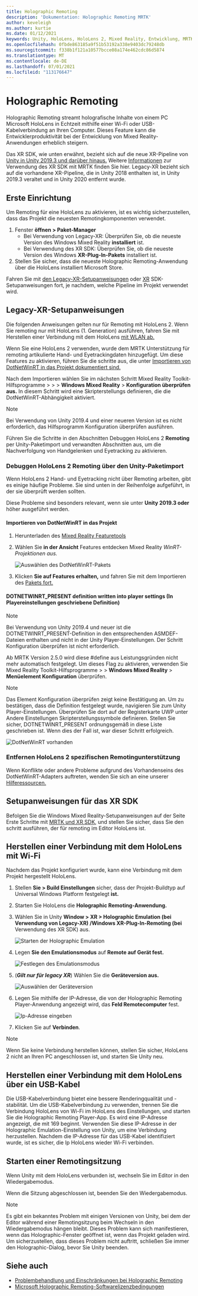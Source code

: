```yaml
---
title: Holographic Remoting
description: 'Dokumentation: Holographic Remoting MRTK'
author: keveleigh
ms.author: kurtie
ms.date: 01/12/2021
keywords: Unity, HoloLens, HoloLens 2, Mixed Reality, Entwicklung, MRTK,
ms.openlocfilehash: 0fbde863185a9f51b53192a338e9403dc79248db
ms.sourcegitcommit: f338b1f121a10577bcce08a174e462cdc86d5874
ms.translationtype: MT
ms.contentlocale: de-DE
ms.lasthandoff: 07/01/2021
ms.locfileid: "113176647"
---
```

# <a name="holographic-remoting"></a>Holographic Remoting

Holographic Remoting streamt holografische Inhalte von einem PC Microsoft HoloLens in Echtzeit mithilfe einer Wi-Fi oder USB-Kabelverbindung an Ihren Computer. Dieses Feature kann die Entwicklerproduktivität bei der Entwicklung von Mixed Reality-Anwendungen erheblich steigern.

Das XR SDK, wie unten erwähnt, bezieht sich auf die neue XR-Pipeline von [Unity in Unity 2019.3 und darüber hinaus.](https://blogs.unity3d.com/2020/01/24/unity-xr-platform-updates/) Weitere [Informationen](../../configuration/getting-started-with-mrtk-and-xrsdk.md) zur Verwendung des XR SDK mit MRTK finden Sie hier. Legacy-XR bezieht sich auf die vorhandene XR-Pipeline, die in Unity 2018 enthalten ist, in Unity 2019.3 veraltet und in Unity 2020 entfernt wurde.

## <a name="initial-setup"></a>Erste Einrichtung

Um Remoting für eine HoloLens zu aktivieren, ist es wichtig sicherzustellen, dass das Projekt die neuesten Remotingkomponenten verwendet.

1. Fenster **öffnen > Paket-Manager**
    - Bei Verwendung von Legacy-XR: Überprüfen Sie, ob die neueste Version des Windows Mixed Reality **installiert** ist.
    - Bei Verwendung des XR SDK: Überprüfen Sie, ob die neueste Version des Windows **XR-Plug-In-Pakets** installiert ist.
1. Stellen Sie sicher, dass die neueste Holographic Remoting-Anwendung über die HoloLens installiert Microsoft Store.

Fahren Sie mit [den Legacy-XR-Setupanweisungen](#legacy-xr-setup-instructions) oder [XR](#xr-sdk-setup-instructions) SDK-Setupanweisungen fort, je nachdem, welche Pipeline im Projekt verwendet wird.

## <a name="legacy-xr-setup-instructions"></a>Legacy-XR-Setupanweisungen

Die folgenden Anweisungen gelten nur für Remoting mit HoloLens 2. Wenn Sie remoting nur mit HoloLens (1. Generation) ausführen, fahren Sie mit Herstellen einer Verbindung mit dem HoloLens [mit WLAN ab.](#connecting-to-the-hololens-with-wi-fi)

Wenn Sie eine HoloLens 2 verwenden, wurde dem MRTK Unterstützung für remoting artikulierte Hand- und Eyetrackingdaten hinzugefügt. Um diese Features zu aktivieren, führen Sie die schritte aus, die unter [Importieren von DotNetWinRT in das Projekt dokumentiert sind.](#import-dotnetwinrt-into-the-project)

Nach dem Importieren wählen Sie im nächsten Schritt Mixed Reality Toolkit-Hilfsprogramme  >    >    >  **Windows Mixed Reality**  >  **Konfiguration überprüfen aus.** In diesem Schritt wird eine Skripterstellungs definieren, die die DotNetWinRT-Abhängigkeit aktiviert.

> [!NOTE]
> Bei Verwendung von Unity 2019.4 und einer neueren Version ist es nicht erforderlich, das Hilfsprogramm Konfiguration überprüfen ausführen.

Führen Sie die Schritte in den Abschnitten Debuggen HoloLens 2 **Remoting** per Unity-Paketimport und verwandten Abschnitten aus, um die Nachverfolgung von Handgelenken und Eyetracking zu aktivieren.

### <a name="debugging-hololens-2-remoting-via-unity-package-import"></a>Debuggen HoloLens 2 Remoting über den Unity-Paketimport

Wenn HoloLens 2 Hand- und Eyetracking nicht über Remoting arbeiten, gibt es einige häufige Probleme. Sie sind unten in der Reihenfolge aufgeführt, in der sie überprüft werden sollten.

Diese Probleme sind besonders relevant, wenn sie unter **Unity 2019.3 oder** höher ausgeführt werden.

#### <a name="import-dotnetwinrt-into-the-project"></a>Importieren von DotNetWinRT in das Projekt

1. Herunterladen des [Mixed Reality Featuretools](https://aka.ms/MRFeatureTool)

1. Wählen Sie **in der Ansicht** Features entdecken Mixed Reality *WinRT-Projektionen aus.*

    ![Auswählen des DotNetWinRT-Pakets](../images/tools/remoting/SelectDotNetWinRT.png)

1. Klicken **Sie auf Features erhalten,** und fahren Sie mit dem Importieren des [Pakets fort.](/windows/mixed-reality/develop/unity/welcome-to-mr-feature-tool#3-importing-feature-packages)

#### <a name="dotnetwinrt_present-define-written-into-player-settings"></a>DOTNETWINRT_PRESENT definition written into player settings (In Playereinstellungen geschriebene Definition)

> [!NOTE]
> Bei Verwendung von Unity 2019.4 und neuer ist die DOTNETWINRT_PRESENT-Definition in den entsprechenden ASMDEF-Dateien enthalten und nicht in der Unity Player-Einstellungen. Der Schritt Konfiguration überprüfen ist nicht erforderlich.

Ab MRTK Version 2.5.0 wird diese #define aus Leistungsgründen nicht mehr automatisch festgelegt. Um dieses Flag zu aktivieren, verwenden Sie Mixed Reality Toolkit-Hilfsprogramme  >    >  **Windows Mixed Reality**  >  **Menüelement Konfiguration** überprüfen.

> [!Note]
> Das Element Konfiguration überprüfen zeigt keine Bestätigung an. Um zu bestätigen, dass die Definition festgelegt wurde, navigieren Sie zum Unity Player-Einstellungen. Überprüfen Sie dort auf der Registerkarte UWP unter Andere Einstellungen Skripterstellungssymbole definieren. Stellen Sie sicher, DOTNETWINRT_PRESENT ordnungsgemäß in diese Liste geschrieben ist. Wenn dies der Fall ist, war dieser Schritt erfolgreich.

![DotNetWinRT vorhanden](../images/tools/remoting/DotNetWinRTPresent.png)

### <a name="removing-hololens-2-specific-remoting-support"></a>Entfernen HoloLens 2 spezifischen Remotingunterstützung

Wenn Konflikte oder andere Probleme aufgrund des Vorhandenseins des DotNetWinRT-Adapters auftreten, wenden Sie sich an eine unserer [Hilferessourcen.](../../index.md#getting-help)

## <a name="xr-sdk-setup-instructions"></a>Setupanweisungen für das XR SDK

Befolgen Sie die Windows Mixed Reality-Setupanweisungen auf der Seite Erste Schritte mit [MRTK und XR SDK,](../../configuration/getting-started-with-mrtk-and-xrsdk.md#windows-mixed-reality) und stellen Sie sicher, dass Sie den schritt ausführen, der für remoting im Editor HoloLens ist.

## <a name="connecting-to-the-hololens-with-wi-fi"></a>Herstellen einer Verbindung mit dem HoloLens mit Wi-Fi

Nachdem das Projekt konfiguriert wurde, kann eine Verbindung mit dem Projekt hergestellt HoloLens.

1. Stellen **Sie > Build Einstellungen** sicher, dass der Projekt-Buildtyp auf Universal Windows Platform festgelegt **ist.**
1. Starten Sie HoloLens die **Holographic Remoting-Anwendung.**
1. Wählen Sie in Unity **Window > XR > Holographic Emulation (bei Verwendung von Legacy-XR) /Windows XR-Plug-In-Remoting (bei** Verwendung des XR SDK) aus.

    ![Starten der Holographic Emulation](../images/tools/remoting/StartHolographicEmulation.png)

1. Legen **Sie den Emulationsmodus** auf **Remote auf Gerät fest.**

    ![Festlegen des Emulationsmodus](../images/tools/remoting/SelectEmulationMode.png)

1. (**_Gilt nur für legacy XR_**) Wählen Sie die **Geräteversion aus.**

    ![Auswählen der Geräteversion](../images/tools/remoting/SelectDeviceVersion.png)

1. Legen Sie mithilfe der IP-Adresse, die von der Holographic Remoting Player-Anwendung angezeigt wird, das **Feld Remotecomputer** fest.

    ![Ip-Adresse eingeben](../images/tools/remoting/EnterIPAddress.png)

1. Klicken Sie auf **Verbinden**.

> [!NOTE]
> Wenn Sie keine Verbindung herstellen können, stellen Sie sicher, HoloLens 2 nicht an Ihren PC angeschlossen ist, und starten Sie Unity neu.

## <a name="connecting-to-the-hololens-with-usb-cable"></a>Herstellen einer Verbindung mit dem HoloLens über ein USB-Kabel

Die USB-Kabelverbindung bietet eine bessere Renderingqualität und -stabilität. Um die USB-Kabelverbindung zu verwenden, trennen Sie die Verbindung HoloLens von Wi-Fi im HoloLens des Einstellungen, und starten Sie die Holographic Remoting Player-App. Es wird eine IP-Adresse angezeigt, die mit 169 beginnt. Verwenden Sie diese IP-Adresse in der Holographic Emulation-Einstellung von Unity, um eine Verbindung herzustellen. Nachdem die IP-Adresse für das USB-Kabel identifiziert wurde, ist es sicher, die Ip HoloLens wieder Wi-Fi verbinden.

## <a name="starting-a-remoting-session"></a>Starten einer Remotingsitzung

Wenn Unity mit dem HoloLens verbunden ist, wechseln Sie im Editor in den Wiedergabemodus.

Wenn die Sitzung abgeschlossen ist, beenden Sie den Wiedergabemodus.

> [!NOTE]
> Es gibt ein bekanntes Problem mit einigen Versionen von Unity, bei dem der Editor während einer Remotingsitzung beim Wechseln in den Wiedergabemodus hängen bleibt. Dieses Problem kann sich manifestieren, wenn das Holographic-Fenster geöffnet ist, wenn das Projekt geladen wird. Um sicherzustellen, dass dieses Problem nicht auftritt, schließen Sie immer den Holographic-Dialog, bevor Sie Unity beenden.

## <a name="see-also"></a>Siehe auch

- [Problembehandlung und Einschränkungen bei Holographic Remoting](/windows/mixed-reality/holographic-remoting-troubleshooting)
- [Microsoft Holographic Remoting-Softwarelizenzbedingungen](/legal/mixed-reality/microsoft-holographic-remoting-software-license-terms)
